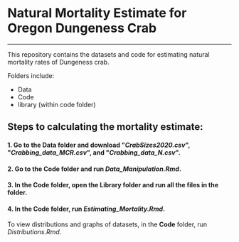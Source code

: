 # Natural Mortality Estimate for Oregon Dungeness Crab 
---

This repository contains the datasets and code for estimating natural mortality rates of Dungeness crab. 

Folders include:
- Data 
- Code 
- library (within code folder)

## Steps to calculating the mortality estimate:
#### 1. Go to the **Data** folder and download "*CrabSizes2020.csv*", "*Crabbing_data_MCR.csv*", and "*Crabbing_data_N.csv*".

#### 2. Go to the **Code** folder and run *Data_Manipulation.Rmd*. 

#### 3. In the **Code** folder, open the **Library** folder and run all the files in the folder. 

#### 4. In the **Code** folder, run *Estimating_Mortality.Rmd*. 

To view distributions and graphs of datasets, in the **Code** folder, run *Distributions.Rmd*. 
